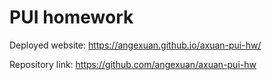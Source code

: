 # PUI homework

Deployed website: https://angexuan.github.io/axuan-pui-hw/

Repository link: https://github.com/angexuan/axuan-pui-hw
